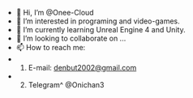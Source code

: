 - 👋 Hi, I’m @Onee-Cloud
- 👀 I’m interested in programing and video-games.
- 🌱 I’m currently learning Unreal Engine 4 and Unity.
- 💞️ I’m looking to collaborate on ...
- 📫 How to reach me:
- 1. E-mail: denbut2002@gmail.com
- 2. Telegram^ @Onichan3

<!---
Onee-Cloud/Onee-Cloud is a ✨ special ✨ repository because its `README.md` (this file) appears on your GitHub profile.
You can click the Preview link to take a look at your changes.
--->
